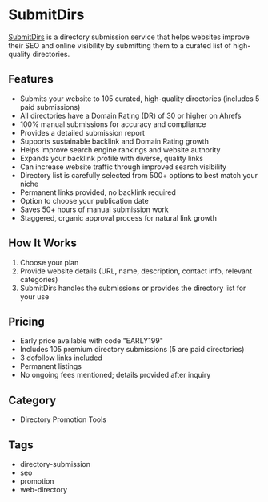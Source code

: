 # SubmitDirs

[SubmitDirs](https://submitdirs.com/) is a directory submission service that helps websites improve their SEO and online visibility by submitting them to a curated list of high-quality directories.

## Features
- Submits your website to 105 curated, high-quality directories (includes 5 paid submissions)
- All directories have a Domain Rating (DR) of 30 or higher on Ahrefs
- 100% manual submissions for accuracy and compliance
- Provides a detailed submission report
- Supports sustainable backlink and Domain Rating growth
- Helps improve search engine rankings and website authority
- Expands your backlink profile with diverse, quality links
- Can increase website traffic through improved search visibility
- Directory list is carefully selected from 500+ options to best match your niche
- Permanent links provided, no backlink required
- Option to choose your publication date
- Saves 50+ hours of manual submission work
- Staggered, organic approval process for natural link growth

## How It Works
1. Choose your plan
2. Provide website details (URL, name, description, contact info, relevant categories)
3. SubmitDirs handles the submissions or provides the directory list for your use

## Pricing
- Early price available with code "EARLY199"
- Includes 105 premium directory submissions (5 are paid directories)
- 3 dofollow links included
- Permanent listings
- No ongoing fees mentioned; details provided after inquiry

## Category
- Directory Promotion Tools

## Tags
- directory-submission
- seo
- promotion
- web-directory